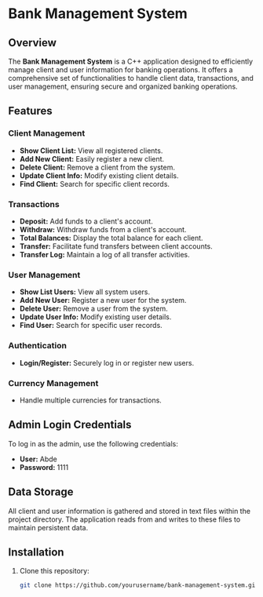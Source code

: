 # Bank Management System

## Overview

The **Bank Management System** is a C++ application designed to efficiently manage client and user information for banking operations. It offers a comprehensive set of functionalities to handle client data, transactions, and user management, ensuring secure and organized banking operations.

## Features

### Client Management
- **Show Client List:** View all registered clients.
- **Add New Client:** Easily register a new client.
- **Delete Client:** Remove a client from the system.
- **Update Client Info:** Modify existing client details.
- **Find Client:** Search for specific client records.

### Transactions
- **Deposit:** Add funds to a client's account.
- **Withdraw:** Withdraw funds from a client's account.
- **Total Balances:** Display the total balance for each client.
- **Transfer:** Facilitate fund transfers between client accounts.
- **Transfer Log:** Maintain a log of all transfer activities.

### User Management
- **Show List Users:** View all system users.
- **Add New User:** Register a new user for the system.
- **Delete User:** Remove a user from the system.
- **Update User Info:** Modify existing user details.
- **Find User:** Search for specific user records.

### Authentication
- **Login/Register:** Securely log in or register new users.

### Currency Management
- Handle multiple currencies for transactions.

## Admin Login Credentials

To log in as the admin, use the following credentials:
- **User:** Abde
- **Password:** 1111

## Data Storage

All client and user information is gathered and stored in text files within the project directory. The application reads from and writes to these files to maintain persistent data.

## Installation

1. Clone this repository:
   ```bash
   git clone https://github.com/yourusername/bank-management-system.git
